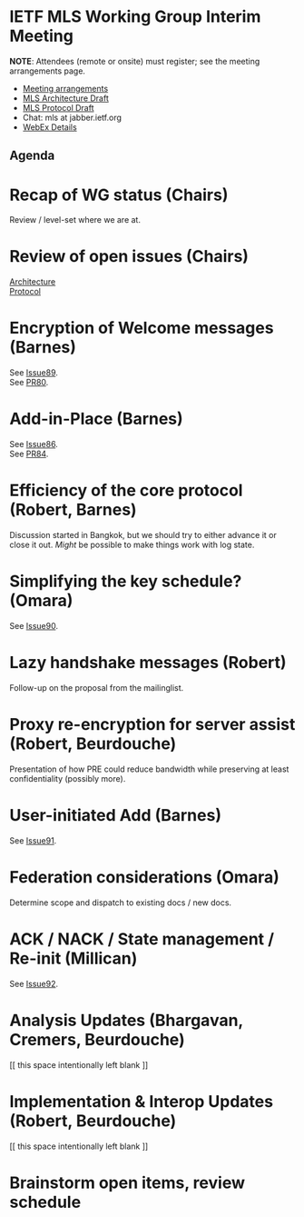 # IETF MLS Working Group Interim Meeting

**NOTE**: Attendees (remote or onsite) must register; see the meeting arrangements page.

* [Meeting arrangements](README.md)
* [MLS Architecture Draft](https://github.com/mlswg/mls-architecture)
* [MLS Protocol Draft](https://github.com/mlswg/mls-protocol)
* Chat: mls at jabber.ietf.org
* [WebEx Details](README.md)

## Agenda

# Recap of WG status (Chairs)

Review / level-set where we are at.

# Review of open issues (Chairs)

[Architecture](https://github.com/mlswg/mls-architecture/issues) \
[Protocol](https://github.com/mlswg/mls-protocol/issues)

# Encryption of Welcome messages (Barnes)

See [Issue89](https://github.com/mlswg/mls-protocol/issues/89). \
See [PR80](https://github.com/mlswg/mls-protocol/pull/80).

# Add-in-Place (Barnes)

See [Issue86](https://github.com/mlswg/mls-protocol/issues/86). \
See [PR84](https://github.com/mlswg/mls-protocol/pull/84).

# Efficiency of the core protocol (Robert, Barnes)

Discussion started in Bangkok, but we should try to either advance it or close it out.  *Might* be possible to make things work with log state.

# Simplifying the key schedule?  (Omara)

See [Issue90](https://github.com/mlswg/mls-protocol/issues/90).

# Lazy handshake messages (Robert)

Follow-up on the proposal from the mailinglist.

# Proxy re-encryption for server assist (Robert, Beurdouche)

Presentation of how PRE could reduce bandwidth while preserving at least confidentiality (possibly more).

# User-initiated Add (Barnes)

See [Issue91](https://github.com/mlswg/mls-protocol/issues/91).

# Federation considerations (Omara)

Determine scope and dispatch to existing docs / new docs.

# ACK / NACK / State management / Re-init (Millican)

See [Issue92](https://github.com/mlswg/mls-protocol/issues/92).

# Analysis Updates (Bhargavan, Cremers, Beurdouche)

[[ this space intentionally left blank ]]

# Implementation & Interop Updates (Robert, Beurdouche)

[[ this space intentionally left blank ]]

# Brainstorm open items, review schedule
